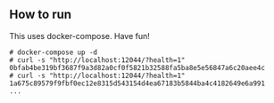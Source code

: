 ## How to run

This uses docker-compose. Have fun!

```
# docker-compose up -d
# curl -s "http://localhost:12044/?health=1"
0bfab4be319bf3687f9a3d82a0cf0f5821b32588fa5ba8e5e56847a6c20aee4c
# curl -s "http://localhost:12044/?health=1"
1a675c89579f9fbf0ec12e8315d543154d4ea67183b5844ba4c4182649e6a991
...
```
